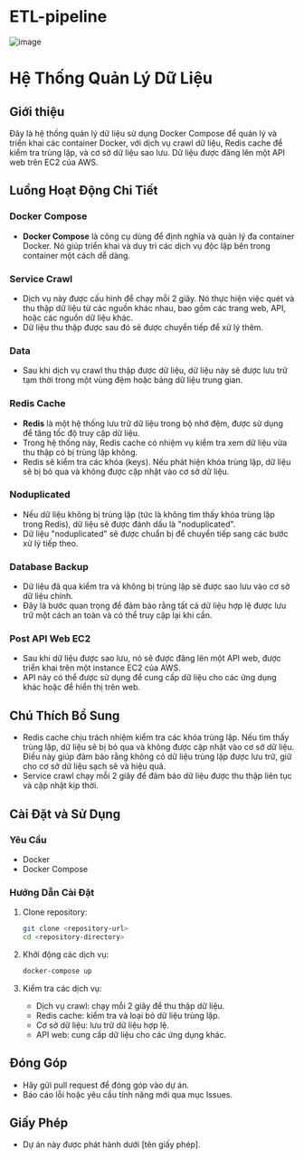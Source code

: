 # ETL-pipeline
![image](https://github.com/user-attachments/assets/cab7f279-a407-4196-97ae-e98757171223)
# Hệ Thống Quản Lý Dữ Liệu

## Giới thiệu
Đây là hệ thống quản lý dữ liệu sử dụng Docker Compose để quản lý và triển khai các container Docker, với dịch vụ crawl dữ liệu, Redis cache để kiểm tra trùng lặp, và cơ sở dữ liệu sao lưu. Dữ liệu được đăng lên một API web trên EC2 của AWS.

## Luồng Hoạt Động Chi Tiết

### Docker Compose
- **Docker Compose** là công cụ dùng để định nghĩa và quản lý đa container Docker. Nó giúp triển khai và duy trì các dịch vụ độc lập bên trong container một cách dễ dàng.

### Service Crawl
- Dịch vụ này được cấu hình để chạy mỗi 2 giây. Nó thực hiện việc quét và thu thập dữ liệu từ các nguồn khác nhau, bao gồm các trang web, API, hoặc các nguồn dữ liệu khác.
- Dữ liệu thu thập được sau đó sẽ được chuyển tiếp để xử lý thêm.

### Data
- Sau khi dịch vụ crawl thu thập được dữ liệu, dữ liệu này sẽ được lưu trữ tạm thời trong một vùng đệm hoặc bảng dữ liệu trung gian.

### Redis Cache
- **Redis** là một hệ thống lưu trữ dữ liệu trong bộ nhớ đệm, được sử dụng để tăng tốc độ truy cập dữ liệu.
- Trong hệ thống này, Redis cache có nhiệm vụ kiểm tra xem dữ liệu vừa thu thập có bị trùng lặp không.
- Redis sẽ kiểm tra các khóa (keys). Nếu phát hiện khóa trùng lặp, dữ liệu sẽ bị bỏ qua và không được cập nhật vào cơ sở dữ liệu.

### Noduplicated
- Nếu dữ liệu không bị trùng lặp (tức là không tìm thấy khóa trùng lặp trong Redis), dữ liệu sẽ được đánh dấu là "noduplicated".
- Dữ liệu "noduplicated" sẽ được chuẩn bị để chuyển tiếp sang các bước xử lý tiếp theo.

### Database Backup
- Dữ liệu đã qua kiểm tra và không bị trùng lặp sẽ được sao lưu vào cơ sở dữ liệu chính.
- Đây là bước quan trọng để đảm bảo rằng tất cả dữ liệu hợp lệ được lưu trữ một cách an toàn và có thể truy cập lại khi cần.

### Post API Web EC2
- Sau khi dữ liệu được sao lưu, nó sẽ được đăng lên một API web, được triển khai trên một instance EC2 của AWS.
- API này có thể được sử dụng để cung cấp dữ liệu cho các ứng dụng khác hoặc để hiển thị trên web.

## Chú Thích Bổ Sung
- Redis cache chịu trách nhiệm kiểm tra các khóa trùng lặp. Nếu tìm thấy trùng lặp, dữ liệu sẽ bị bỏ qua và không được cập nhật vào cơ sở dữ liệu. Điều này giúp đảm bảo rằng không có dữ liệu trùng lặp được lưu trữ, giữ cho cơ sở dữ liệu sạch sẽ và hiệu quả.
- Service crawl chạy mỗi 2 giây để đảm bảo dữ liệu được thu thập liên tục và cập nhật kịp thời.

## Cài Đặt và Sử Dụng

### Yêu Cầu
- Docker
- Docker Compose

### Hướng Dẫn Cài Đặt
1. Clone repository:
    ```sh
    git clone <repository-url>
    cd <repository-directory>
    ```

2. Khởi động các dịch vụ:
    ```sh
    docker-compose up
    ```

3. Kiểm tra các dịch vụ:
    - Dịch vụ crawl: chạy mỗi 2 giây để thu thập dữ liệu.
    - Redis cache: kiểm tra và loại bỏ dữ liệu trùng lặp.
    - Cơ sở dữ liệu: lưu trữ dữ liệu hợp lệ.
    - API web: cung cấp dữ liệu cho các ứng dụng khác.

## Đóng Góp
- Hãy gửi pull request để đóng góp vào dự án.
- Báo cáo lỗi hoặc yêu cầu tính năng mới qua mục Issues.

## Giấy Phép
- Dự án này được phát hành dưới [tên giấy phép].

